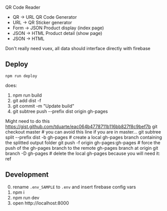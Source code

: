QR Code Reader
  - QR -> URL
QR Code Generator
  - URL -> QR
Sticker generator
  - Form -> JSON
Product display (index page)
  - JSON -> HTML
Product detail (show page)
  - JSON -> HTML


Don't really need vuex, all data should interface directly with firebase

## Deploy
`npm run deploy`

does:

1. npm run build
2. git add dist -f
3. git commit -m "Update build"
4. git subtree push --prefix dist origin gh-pages


Might need to do this
https://gist.github.com/tduarte/eac064b4778711b116bb827f8c9bef7b
git checkout master # you can avoid this line if you are in master...
git subtree split --prefix dist -b gh-pages # create a local gh-pages branch containing the splitted output folder
git push -f origin gh-pages:gh-pages # force the push of the gh-pages branch to the remote gh-pages branch at origin
git branch -D gh-pages # delete the local gh-pages because you will need it: ref

## Development
0. rename `.env_SAMPLE` to `.env` and insert firebase config vars
1. npm i
2. npm run dev
3. open http://localhost:8000


